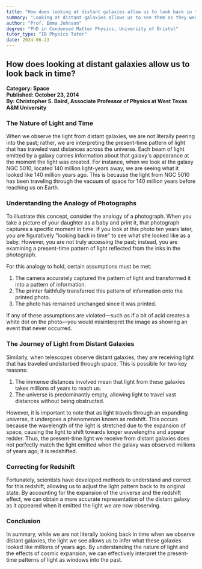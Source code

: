 ```yaml
---
title: "How does looking at distant galaxies allow us to look back in time?"
summary: "Looking at distant galaxies allows us to see them as they were millions of years ago because the light from these galaxies takes millions of years to reach us.  This is similar to looking at an old photograph of a person, the image is a representation of how they looked in the past. While we are not literally looking back in time, we can infer what the galaxy looked like by analyzing the light that has traveled across vast distances."
author: "Prof. Emma Johnson"
degree: "PhD in Condensed Matter Physics, University of Bristol"
tutor_type: "IB Physics Tutor"
date: 2024-06-23
---
```


## How does looking at distant galaxies allow us to look back in time?

**Category: Space**  
**Published: October 23, 2014**  
**By: Christopher S. Baird, Associate Professor of Physics at West Texas A&M University**

### The Nature of Light and Time

When we observe the light from distant galaxies, we are not literally peering into the past; rather, we are interpreting the present-time pattern of light that has traveled vast distances across the universe. Each beam of light emitted by a galaxy carries information about that galaxy's appearance at the moment the light was created. For instance, when we look at the galaxy NGC 5010, located $140$ million light-years away, we are seeing what it looked like $140$ million years ago. This is because the light from NGC 5010 has been traveling through the vacuum of space for $140$ million years before reaching us on Earth.

### Understanding the Analogy of Photographs

To illustrate this concept, consider the analogy of a photograph. When you take a picture of your daughter as a baby and print it, that photograph captures a specific moment in time. If you look at this photo ten years later, you are figuratively "looking back in time" to see what she looked like as a baby. However, you are not truly accessing the past; instead, you are examining a present-time pattern of light reflected from the inks in the photograph. 

For this analogy to hold, certain assumptions must be met:

1. The camera accurately captured the pattern of light and transformed it into a pattern of information.
2. The printer faithfully transferred this pattern of information onto the printed photo.
3. The photo has remained unchanged since it was printed.

If any of these assumptions are violated—such as if a bit of acid creates a white dot on the photo—you would misinterpret the image as showing an event that never occurred.

### The Journey of Light from Distant Galaxies

Similarly, when telescopes observe distant galaxies, they are receiving light that has traveled undisturbed through space. This is possible for two key reasons:

1. The immense distances involved mean that light from these galaxies takes millions of years to reach us.
2. The universe is predominantly empty, allowing light to travel vast distances without being obstructed.

However, it is important to note that as light travels through an expanding universe, it undergoes a phenomenon known as redshift. This occurs because the wavelength of the light is stretched due to the expansion of space, causing the light to shift towards longer wavelengths and appear redder. Thus, the present-time light we receive from distant galaxies does not perfectly match the light emitted when the galaxy was observed millions of years ago; it is redshifted.

### Correcting for Redshift

Fortunately, scientists have developed methods to understand and correct for this redshift, allowing us to adjust the light pattern back to its original state. By accounting for the expansion of the universe and the redshift effect, we can obtain a more accurate representation of the distant galaxy as it appeared when it emitted the light we are now observing.

### Conclusion

In summary, while we are not literally looking back in time when we observe distant galaxies, the light we see allows us to infer what these galaxies looked like millions of years ago. By understanding the nature of light and the effects of cosmic expansion, we can effectively interpret the present-time patterns of light as windows into the past.
    